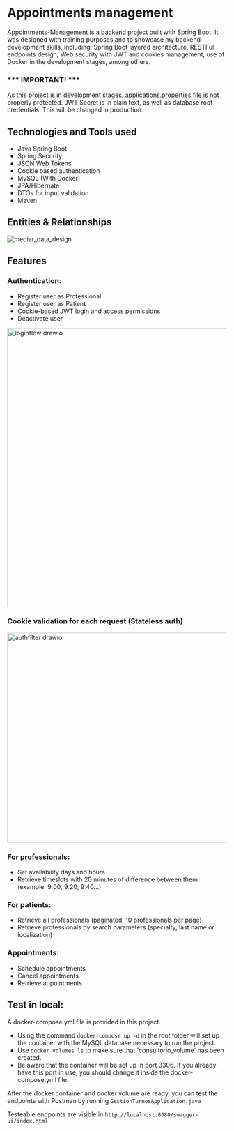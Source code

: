 # Appointments management

Appointments-Management is a backend project built with Spring Boot. It was designed with training purposes and to showcase my backend development skills, including: Spring Boot layered architecture, RESTFul endpoints design, Web security with JWT and cookies management, use of Docker in the development stages, among others.

### *** IMPORTANT! ***
As this project is in development stages, applications.properties file is not properly protected. 
JWT Secret is in plain text, as well as database root credentials. 
This will be changed in production.

## Technologies and Tools used
- Java Spring Boot
- Spring Security
- JSON Web Tokens
- Cookie based authentication
- MySQL (With Docker)
- JPA/Hibernate
- DTOs for input validation
- Maven

## Entities & Relationships
![mediar_data_design](https://github.com/user-attachments/assets/3181ec9a-1f7b-40fb-a5c9-0338bfae666d)


## Features
### Authentication:
- Register user as Professional
- Register user as Patient
- Cookie-based JWT login and access permissions
- Deactivate user
<img width="845" height="640" alt="loginflow drawio" src="https://github.com/user-attachments/assets/35d8cbaa-8de4-4f23-8f2d-8fdc18768eaa" />

### Cookie validation for each request (Stateless auth)
<img width="741" height="481" alt="authfilter drawio" src="https://github.com/user-attachments/assets/024a64a5-7ded-4f36-b68f-6f3e357061d9" />


### For professionals:
- Set availability days and hours
- Retrieve timeslots with 20 minutes of difference between them (example: 9:00, 9:20, 9:40...)

### For patients:
- Retrieve all professionals (paginated, 10 professionals per page)
- Retrieve professionals by search parameters (specialty, last name or localization)

### Appointments:
- Schedule appointments
- Cancel appointments
- Retrieve appointments

## Test in local:
A docker-compose.yml file is provided in this project. 
- Using the command `docker-compose up -d` in the root folder will set up the container with the MySQL database necessary to run the project. 
- Use `docker volumes ls` to make sure that 'consultorio_volume' has been created.
- Be aware that the container will be set up in port 3306. If you already have this port in use, you should change it inside the docker-compose.yml file.

After the docker container and docker volume are ready, you can test the endpoints with Postman by running `GestionTurnosApplication.java`

Testeable endpoints are visible in 
`http://localhost:8080/swagger-ui/index.html`
   

